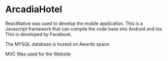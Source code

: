 # ArcadiaHotel

ReactNative was used to develop the mobile application. 
This is a Javascript framework that can compile the code base into Android and ios. This is developed by Facebook.

The MYSQL database is hosted on Awards space. 

MVC Was used for the Website
